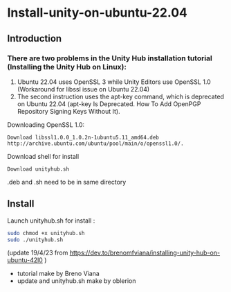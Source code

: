 # Install-unity-on-ubuntu-22.04
## Introduction

### There are two problems in the Unity Hub installation tutorial (Installing the Unity Hub on Linux):
1. Ubuntu 22.04 uses OpenSSL 3 while Unity Editors use OpenSSL 1.0 (Workaround for libssl issue on Ubuntu 22.04)
2. The second instruction uses the apt-key command, which is deprecated on Ubuntu 22.04 (apt-key Is Deprecated. How To Add OpenPGP Repository Signing Keys Without It). 

Downloading OpenSSL 1.0:

    Download libssl1.0.0_1.0.2n-1ubuntu5.11_amd64.deb
    http://archive.ubuntu.com/ubuntu/pool/main/o/openssl1.0/. 

Download shell for install

    Download unityhub.sh

.deb and .sh need to be in same directory
## Install
Launch unityhub.sh for install :

```sh
sudo chmod +x unityhub.sh
sudo ./unityhub.sh
```

(update 19/4/23 from https://dev.to/brenomfviana/installing-unity-hub-on-ubuntu-42l0 )

- tutorial make by Breno Viana
- update and unityhub.sh make by oblerion

